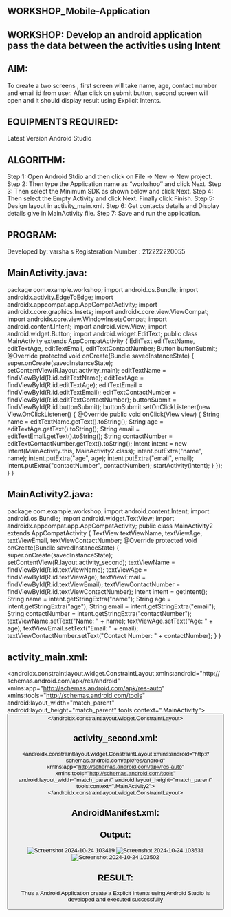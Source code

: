 ## WORKSHOP_Mobile-Application
## WORKSHOP: Develop an android application pass the data between the activities using Intent
 ## AIM:
 To create a two screens , first screen will take name, age, contact number and email id from user.
 After click on submit button, second screen will open and it should display result using Explicit
 Intents.
## EQUIPMENTS REQUIRED:
 Latest Version Android Studio
## ALGORITHM:
 Step 1: Open Android Stdio and then click on File -> New -> New project.
 Step 2: Then type the Application name as “workshop″ and click Next.
 Step 3: Then select the Minimum SDK as shown below and click Next.
 Step 4: Then select the Empty Activity and click Next. Finally click Finish.
 Step 5: Design layout in activity_main.xml.
 Step 6: Get contacts details and Display details give in MainActivity file.
 Step 7: Save and run the application.
 ## PROGRAM:
 Developed by: varsha s
 Registeration Number : 212222220055
 ## MainActivity.java:
 package com.example.workshop;
 import android.os.Bundle;
 import androidx.activity.EdgeToEdge;
 import androidx.appcompat.app.AppCompatActivity;
 import androidx.core.graphics.Insets;
  import androidx.core.view.ViewCompat;
 import androidx.core.view.WindowInsetsCompat;
 import android.content.Intent;
 import android.view.View;
 import android.widget.Button;
 import android.widget.EditText;
 public class MainActivity extends AppCompatActivity {
    EditText editTextName, editTextAge, editTextEmail, editTextContactNumber;
    Button buttonSubmit;
    @Override
    protected void onCreate(Bundle savedInstanceState) {
        super.onCreate(savedInstanceState);
        setContentView(R.layout.activity_main);
        editTextName = findViewById(R.id.editTextName);
        editTextAge = findViewById(R.id.editTextAge);
        editTextEmail = findViewById(R.id.editTextEmail);
        editTextContactNumber = findViewById(R.id.editTextContactNumber);
        buttonSubmit = findViewById(R.id.buttonSubmit);
        buttonSubmit.setOnClickListener(new View.OnClickListener() {
            @Override
            public void onClick(View view) {
                String name = editTextName.getText().toString();
                String age = editTextAge.getText().toString();
                String email = editTextEmail.getText().toString();
                String contactNumber = editTextContactNumber.getText().toString();
                Intent intent = new Intent(MainActivity.this, MainActivity2.class);
                intent.putExtra("name", name);
                intent.putExtra("age", age);
                intent.putExtra("email", email);
                intent.putExtra("contactNumber", contactNumber);
                startActivity(intent);
            }
        });
    }
 }
 ## MainActivity2.java:
 package com.example.workshop;
 import android.content.Intent;
 import android.os.Bundle;
 import android.widget.TextView;
 import androidx.appcompat.app.AppCompatActivity;
 public class MainActivity2 extends AppCompatActivity {
    TextView textViewName, textViewAge, textViewEmail, textViewContactNumber;
    @Override
     protected void onCreate(Bundle savedInstanceState) {
        super.onCreate(savedInstanceState);
        setContentView(R.layout.activity_second);
        textViewName = findViewById(R.id.textViewName);
        textViewAge = findViewById(R.id.textViewAge);
        textViewEmail = findViewById(R.id.textViewEmail);
        textViewContactNumber = findViewById(R.id.textViewContactNumber);
        Intent intent = getIntent();
        String name = intent.getStringExtra("name");
        String age = intent.getStringExtra("age");
        String email = intent.getStringExtra("email");
        String contactNumber = intent.getStringExtra("contactNumber");
        textViewName.setText("Name: " + name);
        textViewAge.setText("Age: " + age);
        textViewEmail.setText("Email: " + email);
        textViewContactNumber.setText("Contact Number: " + contactNumber);
    }
 }
 ## activity_main.xml:
 <?xml version="1.0" encoding="utf-8"?>
 <androidx.constraintlayout.widget.ConstraintLayout xmlns:android="http://
 schemas.android.com/apk/res/android"
    xmlns:app="http://schemas.android.com/apk/res-auto"
    xmlns:tools="http://schemas.android.com/tools"
    android:layout_width="match_parent"
    android:layout_height="match_parent"
    tools:context=".MainActivity">
    <EditText
        android:id="@+id/editTextName"
        android:layout_width="0dp"
        android:layout_height="wrap_content"
        android:hint="Name"
        app:layout_constraintEnd_toEndOf="parent"
        app:layout_constraintStart_toStartOf="parent"
        app:layout_constraintTop_toTopOf="parent"
        app:layout_constraintWidth_percent="0.8" />
    <EditText
        android:id="@+id/editTextAge"
        android:layout_width="0dp"
        android:layout_height="wrap_content"
        android:hint="Age"
        android:inputType="number"
        app:layout_constraintEnd_toEndOf="parent"
        app:layout_constraintStart_toStartOf="parent"
        app:layout_constraintTop_toBottomOf="@id/editTextName"
        app:layout_constraintWidth_percent="0.8" />
    <EditText
         android:id="@+id/editTextEmail"
        android:layout_width="0dp"
        android:layout_height="wrap_content"
        android:hint="Email"
        android:inputType="textEmailAddress"
        app:layout_constraintEnd_toEndOf="parent"
        app:layout_constraintStart_toStartOf="parent"
        app:layout_constraintTop_toBottomOf="@id/editTextAge"
        app:layout_constraintWidth_percent="0.8" />
    <EditText
        android:id="@+id/editTextContactNumber"
        android:layout_width="0dp"
        android:layout_height="wrap_content"
        android:hint="Contact Number"
        android:inputType="phone"
        app:layout_constraintEnd_toEndOf="parent"
        app:layout_constraintStart_toStartOf="parent"
        app:layout_constraintTop_toBottomOf="@id/editTextEmail"
        app:layout_constraintWidth_percent="0.8" />
    <Button
        android:id="@+id/buttonSubmit"
        android:layout_width="wrap_content"
        android:layout_height="wrap_content"
        android:text="Submit"
        app:layout_constraintEnd_toEndOf="parent"
        app:layout_constraintStart_toStartOf="parent"
        app:layout_constraintTop_toBottomOf="@id/editTextContactNumber" />
 </androidx.constraintlayout.widget.ConstraintLayout>
 ## activity_second.xml:
 <?xml version="1.0" encoding="utf-8"?>
 <androidx.constraintlayout.widget.ConstraintLayout xmlns:android="http://
 schemas.android.com/apk/res/android"
    xmlns:app="http://schemas.android.com/apk/res-auto"
    xmlns:tools="http://schemas.android.com/tools"
    android:layout_width="match_parent"
    android:layout_height="match_parent"
    tools:context=".MainActivity2">
    <TextView
        android:id="@+id/textViewName"
        android:layout_width="0dp"
        android:layout_height="wrap_content"
        android:text="Name: "
        app:layout_constraintEnd_toEndOf="parent"
        app:layout_constraintStart_toStartOf="parent"
        app:layout_constraintTop_toTopOf="parent"
        app:layout_constraintWidth_percent="0.8" />
    <TextView
        android:id="@+id/textViewAge"
        android:layout_width="0dp"
         android:layout_height="wrap_content"
        android:text="Age: "
        app:layout_constraintEnd_toEndOf="parent"
        app:layout_constraintStart_toStartOf="parent"
        app:layout_constraintTop_toBottomOf="@id/textViewName"
        app:layout_constraintWidth_percent="0.8" />
    <TextView
        android:id="@+id/textViewEmail"
        android:layout_width="0dp"
        android:layout_height="wrap_content"
        android:text="Email: "
        app:layout_constraintEnd_toEndOf="parent"
        app:layout_constraintStart_toStartOf="parent"
        app:layout_constraintTop_toBottomOf="@id/textViewAge"
        app:layout_constraintWidth_percent="0.8" />
    <TextView
        android:id="@+id/textViewContactNumber"
        android:layout_width="0dp"
        android:layout_height="wrap_content"
        android:text="Contact Number: "
        app:layout_constraintEnd_toEndOf="parent"
        app:layout_constraintStart_toStartOf="parent"
        app:layout_constraintTop_toBottomOf="@id/textViewEmail"
        app:layout_constraintWidth_percent="0.8" />
 </androidx.constraintlayout.widget.ConstraintLayout>
 ## AndroidManifest.xml:
 <?xml version="1.0" encoding="utf-8"?>
 <manifest xmlns:android="http://schemas.android.com/apk/res/android"
    xmlns:tools="http://schemas.android.com/tools">
    <application
        android:allowBackup="true"
        android:dataExtractionRules="@xml/data_extraction_rules"
        android:fullBackupContent="@xml/backup_rules"
        android:icon="@mipmap/ic_launcher"
        android:label="@string/app_name"
        android:roundIcon="@mipmap/ic_launcher_round"
        android:supportsRtl="true"
        android:theme="@style/Theme.Workshop"
        tools:targetApi="31">
        <activity
            android:name=".MainActivity"
            android:exported="true">
            <intent-filter>
                <action android:name="android.intent.action.MAIN" />
                <category android:name="android.intent.category.LAUNCHER" />
            </intent-filter>
        </activity>
        <activity android:name=".MainActivity2" />
    </application>
    </manifest>
## Output:
![Screenshot 2024-10-24 103419](https://github.com/user-attachments/assets/f6229cc7-3db3-4b7d-b168-f7de44d86c6b)
![Screenshot 2024-10-24 103631](https://github.com/user-attachments/assets/9b75366e-2873-4493-9ac9-0d0d40d66e6e)
![Screenshot 2024-10-24 103502](https://github.com/user-attachments/assets/c3f3145e-2265-4a62-9ba0-39369d06e4b8)

## RESULT:
 Thus a Android Application create a Explicit Intents using Android Studio is developed and
 executed successfully
        
